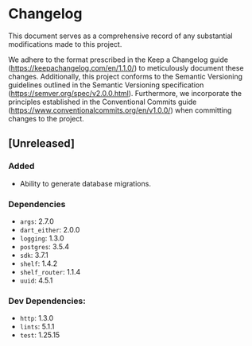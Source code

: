 # Changelog

This document serves as a comprehensive record of any substantial modifications
made to this project.

We adhere to the format prescribed in the Keep a Changelog
guide (https://keepachangelog.com/en/1.1.0/) to meticulously document these
changes. Additionally, this project conforms to the Semantic Versioning
guidelines outlined in the Semantic Versioning
specification (https://semver.org/spec/v2.0.0.html). Furthermore, we incorporate
the principles established in the Conventional Commits
guide (https://www.conventionalcommits.org/en/v1.0.0/) when committing changes
to the project.

## [Unreleased]

### Added

- Ability to generate database migrations.

### Dependencies

- `args`: 2.7.0
- `dart_either`: 2.0.0
- `logging`: 1.3.0
- `postgres`: 3.5.4
- `sdk`: 3.7.1
- `shelf`: 1.4.2
- `shelf_router`: 1.1.4
- `uuid`: 4.5.1

### Dev Dependencies:

- `http`: 1.3.0
- `lints`: 5.1.1
- `test`: 1.25.15

